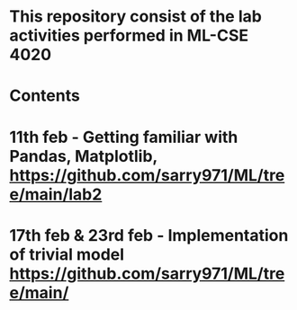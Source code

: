 # This repository consist of the lab activities performed in ML-CSE 4020 


# Contents

# 11th feb - Getting familiar with Pandas, Matplotlib, https://github.com/sarry971/ML/tree/main/lab2
# 17th feb & 23rd feb - Implementation of trivial model https://github.com/sarry971/ML/tree/main/
